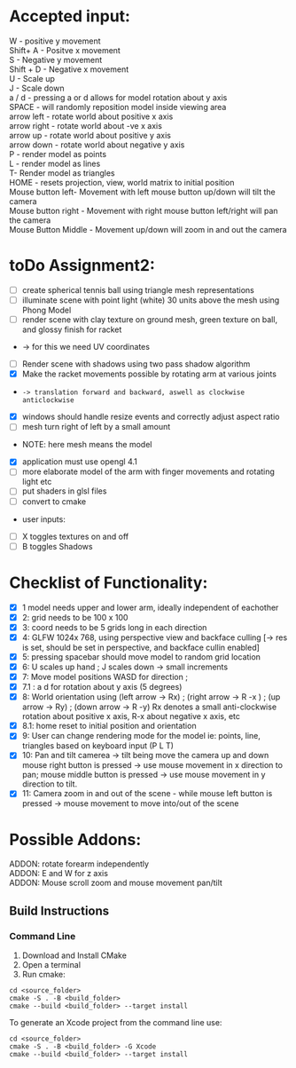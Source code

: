 # Accepted input:
 <p>W - positive y movement  <br>
 Shift+ A - Positve x movement<br>
 S - Negative y movement<br>
 Shift + D - Negative x movement<br>
 U - Scale up<br>
 J - Scale down<br>
 a / d - pressing a or d allows for model rotation about y axis<br>
 SPACE - will randomly reposition model inside viewing area<br>
 arrow left - rotate  world about positive x axis          <br>
 arrow right - rotate world about -ve x axis               <br>
 arrow up - rotate    world about positive y axis          <br>
 arrow down - rotate  world  about negative y axis         <br>
 P - render model as points                                <br>
 L - render model as lines                                 <br>
 T- Render model as triangles                              <br>
 HOME - resets projection, view, world matrix to initial position<br>
 Mouse button left- Movement with left mouse button up/down will tilt the camera<br>
 Mouse button right - Movement with right mouse button left/right will pan the camera<br>
 Mouse Button Middle - Movement up/down will zoom in and out the camera</p>

# toDo Assignment2:
- [ ] create spherical tennis ball using triangle mesh representations
- [ ] illuminate scene with point light (white) 30 units above the mesh using Phong Model
- [ ] render scene with clay texture on ground mesh, green texture on ball, and glossy finish for racket
- 	-> for this we need UV coordinates
- [ ] Render scene with shadows using two pass shadow algorithm
- [x] Make the racket movements possible by rotating arm at various joints
-     -> translation forward and backward, aswell as clockwise anticlockwise
- [x] windows should handle resize events and correctly adjust aspect ratio
- [ ] mesh turn right of left by a small amount
- 	 NOTE: here mesh means the model
- [x] application must use opengl 4.1 
- [ ] more elaborate model of the arm with finger movements and rotating light etc
- [ ] put shaders in glsl files
- [ ] convert to cmake
- user inputs:
- [ ] X toggles textures on and off
- [ ] B toggles Shadows
# Checklist of Functionality:
- [x] 1 model needs upper and lower arm, ideally independent of eachother
- [x] 2: grid needs to be 100 x 100
- [x] 3: coord needs to be 5 grids long in each direction
- [x] 4: GLFW 1024x 768, using perspective view and backface culling [-> res is set, should be set in perspective, and backface cullin enabled]
- [x] 5: pressing spacebar should move model  to random grid location
- [x] 6: U scales up hand ; J scales down -> small increments
- [x] 7: Move model positions WASD for direction ;
- [x] 7.1 : a d for rotation about y axis (5 degrees)
- [x] 8: World orientation using (left arrow -> Rx) ; (right arrow -> R -x ) ; (up arrow -> Ry) ; (down arrow -> R -y) 
  			Rx denotes a small anti-clockwise
  			rotation about positive x axis, R-x about negative x axis, etc
- [x] 8.1: home reset to initial position and orientation  
- [x] 9: User can change rendering mode for the model ie: points, line, triangles based on keyboard input (P L T)
- [x] 10: Pan and tilt camerea -> tilt being move the camera up and down
			mouse right button is pressed → use mouse movement in x direction to pan;
			mouse middle button is pressed → use mouse movement in y direction to tilt.
- [x] 11: Camera zoom in and out of the scene - while  mouse left button is pressed → mouse movement to move into/out of the scene

# Possible Addons:
 <p>ADDON: rotate forearm independently<br>
 ADDON: E and W for z axis<br>
 ADDON: Mouse scroll zoom and mouse movement pan/tilt</p>

 ## Build Instructions
### Command Line

1. Download and Install CMake
2. Open a terminal
3. Run cmake:

```
cd <source_folder>
cmake -S . -B <build_folder>
cmake --build <build_folder> --target install
```

To generate an Xcode project from the command line use:

```
cd <source_folder>
cmake -S . -B <build_folder> -G Xcode
cmake --build <build_folder> --target install
```